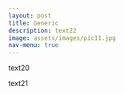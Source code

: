 ```yaml
---
layout: post
title: Generic
description: text22
image: assets/images/pic11.jpg
nav-menu: true
---
```


text20

text21